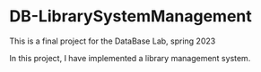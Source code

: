 # DB-LibrarySystemManagement
This is a final project for the DataBase Lab, spring 2023

In this project, I have implemented a library management system.